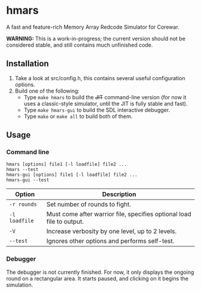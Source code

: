 # hmars
A fast and feature-rich Memory Array Redcode Simulator for Corewar.

**WARNING:** This is a work-in-progress; the current version should not be considered stable, and still contains much unfinished code.

## Installation
1. Take a look at src/config.h, this contains several useful configuration options.
2. Build one of the following:
   * Type `make hmars` to build the ~~JIT~~ command-line version (for now it uses a classic-style simulator, until the JIT is fully stable and fast).
   * Type `make hmars-gui` to build the SDL interactive debugger.
   * Type `make` or `make all` to build both of them.

## Usage
### Command line

    hmars [options] file1 [-l loadfile] file2 ...
    hmars --test
    hmars-gui [options] file1 [-l loadfile] file2 ...
    hmars-gui --test

Option | Description
------ | -------------
`-r rounds` | Set number of rounds to fight.
`-l loadfile` | Must come after warrior file, specifies optional load file to output.
`-V` | Increase verbosity by one level, up to 2 levels.
`--test` | Ignores other options and performs self-test.

### Debugger
The debugger is not currently finished. For now, it only displays the ongoing round on a rectangular area. It starts paused, and clicking on it begins the simulation.
